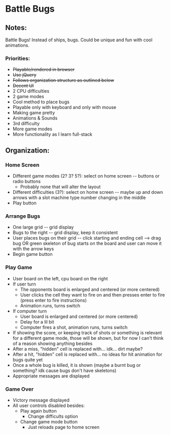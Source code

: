 # Battle Bugs

## Notes:
Battle Bugs! Instead of ships, bugs. Could be unique and fun with cool animations.

### Priorities:
* ~~Playable/rendered in browser~~
* ~~Use jQuery~~
* ~~Follows organization structure as outlined below~~
* ~~Decent UI~~
* 2 CPU difficulties 
* 2 game modes
* Cool method to place bugs
* Playable only with keyboard and only with mouse 
* Making game pretty 
* Animations & Sounds 
* 3rd difficulty
* More game modes
* More functionality as I learn full-stack

## Organization:

### Home Screen
* Different game modes (2? 3? 5?): select on home screen -- buttons or radio buttons  
    * Probably none that will alter the layout  
* Different difficulties (3?): select on home screen -- maybe up and down arrows with a slot machine type number   changing in the middle  
* Play button  

### Arrange Bugs
* One large grid -- grid display
* Bugs to the right -- grid display, keep it consistent
* User places bugs on their grid -- click starting and ending cell --> drag bug OR green skeleton of bug starts on the board and user can move it with the arrow keys
* Begin game button

### Play Game
* User board on the left, cpu board on the right
* If user turn
    * The opponents board is enlarged and centered (or more centered)
    * User clicks the cell they want to fire on and then presses enter to fire (press enter to fire instructions)
    * Animation runs, turns switch
* If computer turn 
    * User board is enlarged and centered (or more centered)
    * Delay for a lil bit
    * Computer fires a shot, animation runs, turns switch
* If showing the score, or keeping track of shots or something is relevant for a different game mode, those will be shown, but for now I can't think of a reason showing anything besides
* After a miss, "hidden" cell is replaced with... idk... dirt maybe? 
* After a hit, "hidden" cell is replaced with... no ideas for hit animation for bugs quite yet
* Once a whole bug is killed, it is shown (maybe a burnt bug or something? idk cause bugs don't have skeletons) 
* Appropriate messages are displayed

### Game Over
* Victory message displayed
* All user controls disabled besides:
    * Play again button
        * Change difficults option
    * Change game mode button
        * Just reloads page to home screen


